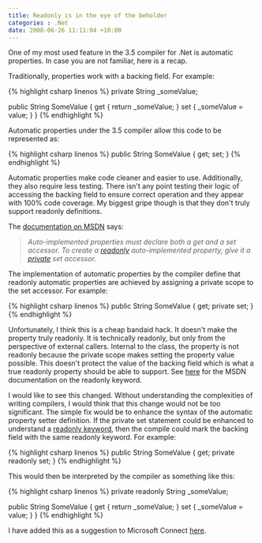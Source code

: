 ```yaml
---
title: Readonly is in the eye of the beholder
categories : .Net
date: 2008-06-26 11:11:04 +10:00
---
```


One of my most used feature in the 3.5 compiler for .Net is automatic properties. In case you are not familiar, here is a recap.

Traditionally, properties work with a backing field. For example:

{% highlight csharp linenos %}
private String _someValue;
    
public String SomeValue
{
    get
    {
        return _someValue;
    }
    set
    {
        _someValue = value;
    }
}
{% endhighlight %}

Automatic properties under the 3.5 compiler allow this code to be represented as:

{% highlight csharp linenos %}
public String SomeValue
{
    get;
    set;
}
{% endhighlight %}

Automatic properties make code cleaner and easier to use. Additionally, they also require less testing. There isn't any point testing their logic of accessing the backing field to ensure correct operation and they appear with 100% code coverage. My biggest gripe though is that they don't truly support readonly definitions.

The [documentation on MSDN][0] says:

> _Auto-implemented properties must declare both a get and a set accessor. To create a [readonly][1] auto-implemented property, give it a [private][2] set accessor._

The implementation of automatic properties by the compiler define that readonly automatic properties are achieved by assigning a private scope to the set accessor. For example:

{% highlight csharp linenos %}
public String SomeValue
{
    get;
    private set;
}
{% endhighlight %}

Unfortunately, I think this is a cheap bandaid hack. It doesn't make the property truly readonly. It is technically readonly, but only from the perspective of external callers. Internal to the class, the property is not readonly because the private scope makes setting the property value possible. This doesn't protect the value of the backing field which is what a true readonly property should be able to support. See [here][3] for the MSDN documentation on the readonly keyword.

I would like to see this changed. Without understanding the complexities of writing compilers, I would think that this change would not be too significant. The simple fix would be to enhance the syntax of the automatic property setter definition. If the private set statement could be enhanced to understand a [readonly keyword][3], then the compile could mark the backing field with the same readonly keyword. For example:

{% highlight csharp linenos %}
public String SomeValue
{
    get;
    private readonly set;
}
{% endhighlight %}

This would then be interpreted by the compiler as something like this:

{% highlight csharp linenos %}
private readonly String _someValue;
    
public String SomeValue
{
    get
    {
        return _someValue;
    }
    set
    {
        _someValue = value;
    }
}
{% endhighlight %}

I have added this as a suggestion to Microsoft Connect [here][4].

[0]: http://msdn.microsoft.com/en-us/library/bb384054.aspx
[1]: http://msdn.microsoft.com/en-us/library/acdd6hb7.aspx
[2]: http://msdn.microsoft.com/en-us/library/st6sy9xe.aspx
[3]: http://msdn.microsoft.com/en-us/library/acdd6hb7(VS.80).aspx
[4]: https://connect.microsoft.com/VisualStudio/feedback/ViewFeedback.aspx?FeedbackID=353059
